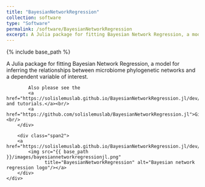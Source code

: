 ```yaml
---
title: "BayesianNetworkRegression"
collection: software
type: "Software"
permalink: /software/BayesianNetworkRegression
excerpt: A Julia package for fitting Bayesian Network Regression, a model for inferring the relationships between microbiome phylogenetic networks and a dependent variable of interest.
---
```


{% include base_path %}

<div class="container">
    <div class="row-fluid">
        <div class="span5">
            A Julia package for fitting Bayesian Network Regression, a model for inferring the relationships between microbiome phylogenetic networks and a dependent variable of interest.

            Also please see the
            <a href="https://solislemuslab.github.io/BayesianNetworkRegression.jl/dev/">documentation and tutorials.</a><br/>
            <a href="https://github.com/solislemuslab/BayesianNetworkRegression.jl">GitHub</a><br/>
        </div>

        <div class="span2">
        <a href="https://solislemuslab.github.io/BayesianNetworkRegression.jl/dev/">
            <img src="{{ base_path }}/images/bayesiannetworkregressionjl.png"
                  title="BayesianNetworkRegression" alt="Bayesian network regression logo"/></a>
        </div>
    </div>
</div>
